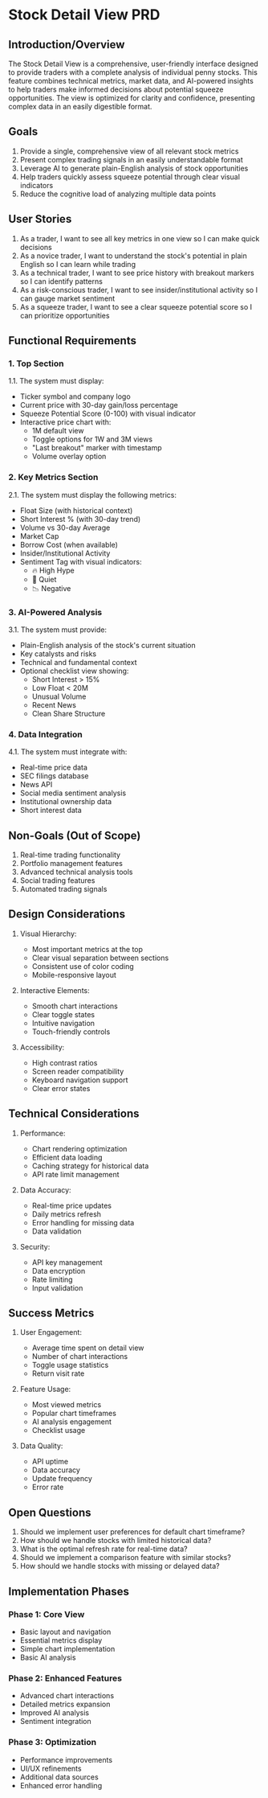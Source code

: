 # Stock Detail View PRD

## Introduction/Overview

The Stock Detail View is a comprehensive, user-friendly interface designed to provide traders with a complete analysis of individual penny stocks. This feature combines technical metrics, market data, and AI-powered insights to help traders make informed decisions about potential squeeze opportunities. The view is optimized for clarity and confidence, presenting complex data in an easily digestible format.

## Goals

1. Provide a single, comprehensive view of all relevant stock metrics
2. Present complex trading signals in an easily understandable format
3. Leverage AI to generate plain-English analysis of stock opportunities
4. Help traders quickly assess squeeze potential through clear visual indicators
5. Reduce the cognitive load of analyzing multiple data points

## User Stories

1. As a trader, I want to see all key metrics in one view so I can make quick decisions
2. As a novice trader, I want to understand the stock's potential in plain English so I can learn while trading
3. As a technical trader, I want to see price history with breakout markers so I can identify patterns
4. As a risk-conscious trader, I want to see insider/institutional activity so I can gauge market sentiment
5. As a squeeze trader, I want to see a clear squeeze potential score so I can prioritize opportunities

## Functional Requirements

### 1. Top Section

1.1. The system must display:

- Ticker symbol and company logo
- Current price with 30-day gain/loss percentage
- Squeeze Potential Score (0-100) with visual indicator
- Interactive price chart with:
  - 1M default view
  - Toggle options for 1W and 3M views
  - "Last breakout" marker with timestamp
  - Volume overlay option

### 2. Key Metrics Section

2.1. The system must display the following metrics:

- Float Size (with historical context)
- Short Interest % (with 30-day trend)
- Volume vs 30-day Average
- Market Cap
- Borrow Cost (when available)
- Insider/Institutional Activity
- Sentiment Tag with visual indicators:
  - 🔥 High Hype
  - 🧊 Quiet
  - 📉 Negative

### 3. AI-Powered Analysis

3.1. The system must provide:

- Plain-English analysis of the stock's current situation
- Key catalysts and risks
- Technical and fundamental context
- Optional checklist view showing:
  - Short Interest > 15%
  - Low Float < 20M
  - Unusual Volume
  - Recent News
  - Clean Share Structure

### 4. Data Integration

4.1. The system must integrate with:

- Real-time price data
- SEC filings database
- News API
- Social media sentiment analysis
- Institutional ownership data
- Short interest data

## Non-Goals (Out of Scope)

1. Real-time trading functionality
2. Portfolio management features
3. Advanced technical analysis tools
4. Social trading features
5. Automated trading signals

## Design Considerations

1. Visual Hierarchy:

   - Most important metrics at the top
   - Clear visual separation between sections
   - Consistent use of color coding
   - Mobile-responsive layout

2. Interactive Elements:

   - Smooth chart interactions
   - Clear toggle states
   - Intuitive navigation
   - Touch-friendly controls

3. Accessibility:
   - High contrast ratios
   - Screen reader compatibility
   - Keyboard navigation support
   - Clear error states

## Technical Considerations

1. Performance:

   - Chart rendering optimization
   - Efficient data loading
   - Caching strategy for historical data
   - API rate limit management

2. Data Accuracy:

   - Real-time price updates
   - Daily metrics refresh
   - Error handling for missing data
   - Data validation

3. Security:
   - API key management
   - Data encryption
   - Rate limiting
   - Input validation

## Success Metrics

1. User Engagement:

   - Average time spent on detail view
   - Number of chart interactions
   - Toggle usage statistics
   - Return visit rate

2. Feature Usage:

   - Most viewed metrics
   - Popular chart timeframes
   - AI analysis engagement
   - Checklist usage

3. Data Quality:
   - API uptime
   - Data accuracy
   - Update frequency
   - Error rate

## Open Questions

1. Should we implement user preferences for default chart timeframe?
2. How should we handle stocks with limited historical data?
3. What is the optimal refresh rate for real-time data?
4. Should we implement a comparison feature with similar stocks?
5. How should we handle stocks with missing or delayed data?

## Implementation Phases

### Phase 1: Core View

- Basic layout and navigation
- Essential metrics display
- Simple chart implementation
- Basic AI analysis

### Phase 2: Enhanced Features

- Advanced chart interactions
- Detailed metrics expansion
- Improved AI analysis
- Sentiment integration

### Phase 3: Optimization

- Performance improvements
- UI/UX refinements
- Additional data sources
- Enhanced error handling
